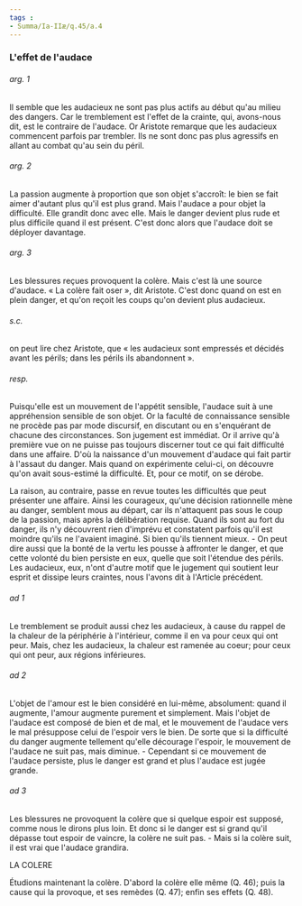 ```yaml
---
tags : 
- Summa/Ia-IIæ/q.45/a.4
---
```


### L'effet de l'audace

###### arg. 1
Il semble que les audacieux ne sont pas plus actifs au début qu'au milieu des dangers. Car le tremblement est l'effet de la crainte, qui, avons-nous dit, est le contraire de l'audace. Or Aristote remarque que les audacieux commencent parfois par trembler. Ils ne sont donc pas plus agressifs en allant au combat qu'au sein du péril. 

###### arg. 2
La passion augmente à proportion que son objet s'accroît: le bien se fait aimer d'autant plus qu'il est plus grand. Mais l'audace a pour objet la difficulté. Elle grandit donc avec elle. Mais le danger devient plus rude et plus difficile quand il est présent. C'est donc alors que l'audace doit se déployer davantage. 

###### arg. 3
Les blessures reçues provoquent la colère. Mais c'est là une source d'audace. « La colère fait oser », dit Aristote. C'est donc quand on est en plein danger, et qu'on reçoit les coups qu'on devient plus audacieux. 

###### s.c.
on peut lire chez Aristote, que « les audacieux sont empressés et décidés avant les périls; dans les périls ils abandonnent ». 

###### resp.
Puisqu'elle est un mouvement de l'appétit sensible, l'audace suit à une appréhension sensible de son objet. Or la faculté de connaissance sensible ne procède pas par mode discursif, en discutant ou en s'enquérant de chacune des circonstances. Son jugement est immédiat. Or il arrive qu'à première vue on ne puisse pas toujours discerner tout ce qui fait difficulté dans une affaire. D'où la naissance d'un mouvement d'audace qui fait partir à l'assaut du danger. Mais quand on expérimente celui-ci, on découvre qu'on avait sous-estimé la difficulté. Et, pour ce motif, on se dérobe. 

La raison, au contraire, passe en revue toutes les difficultés que peut présenter une affaire. Ainsi les courageux, qu'une décision rationnelle mène au danger, semblent mous au départ, car ils n'attaquent pas sous le coup de la passion, mais après la délibération requise. Quand ils sont au fort du danger, ils n'y découvrent rien d'imprévu et constatent parfois qu'il est moindre qu'ils ne l'avaient imaginé. Si bien qu'ils tiennent mieux. - On peut dire aussi que la bonté de la vertu les pousse à affronter le danger, et que cette volonté du bien persiste en eux, quelle que soit l'étendue des périls. Les audacieux, eux, n'ont d'autre motif que le jugement qui soutient leur esprit et dissipe leurs craintes, nous l'avons dit à l'Article précédent. 

###### ad 1
Le tremblement se produit aussi chez les audacieux, à cause du rappel de la chaleur de la périphérie à l'intérieur, comme il en va pour ceux qui ont peur. Mais, chez les audacieux, la chaleur est ramenée au coeur; pour ceux qui ont peur, aux régions inférieures. 

###### ad 2
L'objet de l'amour est le bien considéré en lui-même, absolument: quand il augmente, l'amour augmente purement et simplement. Mais l'objet de l'audace est composé de bien et de mal, et le mouvement de l'audace vers le mal présuppose celui de l'espoir vers le bien. De sorte que si la difficulté du danger augmente tellement qu'elle décourage l'espoir, le mouvement de l'audace ne suit pas, mais diminue. - Cependant si ce mouvement de l'audace persiste, plus le danger est grand et plus l'audace est jugée grande. 

###### ad 3
Les blessures ne provoquent la colère que si quelque espoir est supposé, comme nous le dirons plus loin. Et donc si le danger est si grand qu'il dépasse tout espoir de vaincre, la colère ne suit pas. - Mais si la colère suit, il est vrai que l'audace grandira. 

LA COLERE 

Étudions maintenant la colère. D'abord la colère elle même (Q. 46); puis la cause qui la provoque, et ses remèdes (Q. 47); enfin ses effets (Q. 48). 

